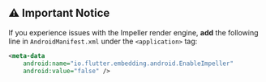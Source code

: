 ## ⚠️ Important Notice
If you experience issues with the Impeller render engine, **add** the following line in `AndroidManifest.xml` under the `<application>` tag:

```xml
<meta-data
    android:name="io.flutter.embedding.android.EnableImpeller"
    android:value="false" />
